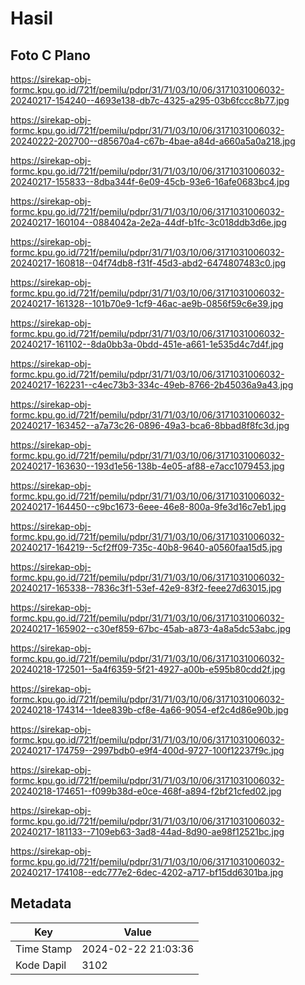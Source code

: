 # Hasil

## Foto C Plano

https://sirekap-obj-formc.kpu.go.id/721f/pemilu/pdpr/31/71/03/10/06/3171031006032-20240217-154240--4693e138-db7c-4325-a295-03b6fccc8b77.jpg

https://sirekap-obj-formc.kpu.go.id/721f/pemilu/pdpr/31/71/03/10/06/3171031006032-20240222-202700--d85670a4-c67b-4bae-a84d-a660a5a0a218.jpg

https://sirekap-obj-formc.kpu.go.id/721f/pemilu/pdpr/31/71/03/10/06/3171031006032-20240217-155833--8dba344f-6e09-45cb-93e6-16afe0683bc4.jpg

https://sirekap-obj-formc.kpu.go.id/721f/pemilu/pdpr/31/71/03/10/06/3171031006032-20240217-160104--0884042a-2e2a-44df-b1fc-3c018ddb3d6e.jpg

https://sirekap-obj-formc.kpu.go.id/721f/pemilu/pdpr/31/71/03/10/06/3171031006032-20240217-160818--04f74db8-f31f-45d3-abd2-6474807483c0.jpg

https://sirekap-obj-formc.kpu.go.id/721f/pemilu/pdpr/31/71/03/10/06/3171031006032-20240217-161328--101b70e9-1cf9-46ac-ae9b-0856f59c6e39.jpg

https://sirekap-obj-formc.kpu.go.id/721f/pemilu/pdpr/31/71/03/10/06/3171031006032-20240217-161102--8da0bb3a-0bdd-451e-a661-1e535d4c7d4f.jpg

https://sirekap-obj-formc.kpu.go.id/721f/pemilu/pdpr/31/71/03/10/06/3171031006032-20240217-162231--c4ec73b3-334c-49eb-8766-2b45036a9a43.jpg

https://sirekap-obj-formc.kpu.go.id/721f/pemilu/pdpr/31/71/03/10/06/3171031006032-20240217-163452--a7a73c26-0896-49a3-bca6-8bbad8f8fc3d.jpg

https://sirekap-obj-formc.kpu.go.id/721f/pemilu/pdpr/31/71/03/10/06/3171031006032-20240217-163630--193d1e56-138b-4e05-af88-e7acc1079453.jpg

https://sirekap-obj-formc.kpu.go.id/721f/pemilu/pdpr/31/71/03/10/06/3171031006032-20240217-164450--c9bc1673-6eee-46e8-800a-9fe3d16c7eb1.jpg

https://sirekap-obj-formc.kpu.go.id/721f/pemilu/pdpr/31/71/03/10/06/3171031006032-20240217-164219--5cf2ff09-735c-40b8-9640-a0560faa15d5.jpg

https://sirekap-obj-formc.kpu.go.id/721f/pemilu/pdpr/31/71/03/10/06/3171031006032-20240217-165338--7836c3f1-53ef-42e9-83f2-feee27d63015.jpg

https://sirekap-obj-formc.kpu.go.id/721f/pemilu/pdpr/31/71/03/10/06/3171031006032-20240217-165902--c30ef859-67bc-45ab-a873-4a8a5dc53abc.jpg

https://sirekap-obj-formc.kpu.go.id/721f/pemilu/pdpr/31/71/03/10/06/3171031006032-20240218-172501--5a4f6359-5f21-4927-a00b-e595b80cdd2f.jpg

https://sirekap-obj-formc.kpu.go.id/721f/pemilu/pdpr/31/71/03/10/06/3171031006032-20240218-174314--1dee839b-cf8e-4a66-9054-ef2c4d86e90b.jpg

https://sirekap-obj-formc.kpu.go.id/721f/pemilu/pdpr/31/71/03/10/06/3171031006032-20240217-174759--2997bdb0-e9f4-400d-9727-100f12237f9c.jpg

https://sirekap-obj-formc.kpu.go.id/721f/pemilu/pdpr/31/71/03/10/06/3171031006032-20240218-174651--f099b38d-e0ce-468f-a894-f2bf21cfed02.jpg

https://sirekap-obj-formc.kpu.go.id/721f/pemilu/pdpr/31/71/03/10/06/3171031006032-20240217-181133--7109eb63-3ad8-44ad-8d90-ae98f12521bc.jpg

https://sirekap-obj-formc.kpu.go.id/721f/pemilu/pdpr/31/71/03/10/06/3171031006032-20240217-174108--edc777e2-6dec-4202-a717-bf15dd6301ba.jpg


## Metadata

| Key        | Value               |
| ---------- | ------------------- |
| Time Stamp | 2024-02-22 21:03:36 |
| Kode Dapil | 3102                |



